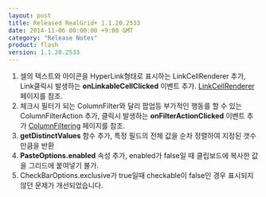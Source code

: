 ```yaml
---
layout: post
title: Released RealGrid+ 1.1.20.2533
date: 2014-11-06 00:00:00 +9:00 GMT
category: "Release Notes"
product: flash
version: 1.1.20.2533
---
```



1. 셀의 텍스트와 아이콘을 HyperLink형태로 표시하는 LinkCellRenderer 추가, Link클릭시 발생하는 **onLinkableCellClicked** 이벤트 추가. [LinkCellRenderer](http://demo.realgrid.com/Demo/LinkCellRenderer) 페이지를 참조.
2. 체크시 필터가 되는 ColumnFilter와 달리 팝업등 부가적인 행동를 할 수 있는 ColumnFilterAction 추가, 클릭시 발생하는 **onFilterActionClicked** 이벤트 추가 [ColumnFiltering](http://demo.realgrid.com/Demo/ColumnFiltering) 페이지를 참조.
3. **getDistinctValues** 함수 추가, 특정 필드의 전체 값을 순차 정렬하여 지정된 갯수만큼을 반환
4. **PasteOptions.enabled** 속성 추가, enabled가 false일 때 클립보드에 복사한 값을 그리드에 붙여넣기 불가.
5. CheckBarOptions.exclusive가 true일때 checkable이 false인 경우 표시되지 않던 문제가 개선되었습니다.

